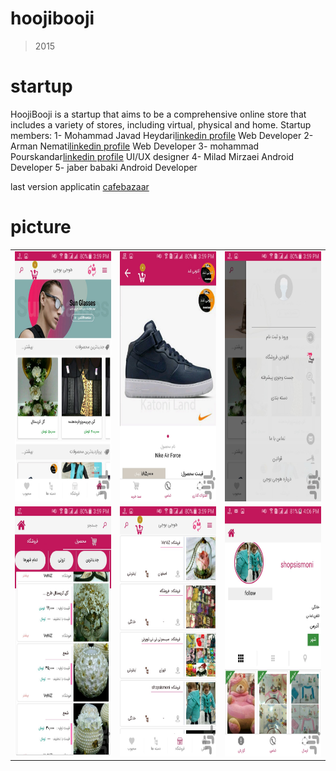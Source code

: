 # hoojibooji
>2015

# startup
HoojiBooji is a startup that aims to be a comprehensive online store that includes a variety of stores, including virtual, physical and home.
Startup members:
1- Mohammad Javad Heydari[linkedin profile](https://www.linkedin.com/in/mohammad-javad-heydari/) Web Developer
2- Arman Nemati[linkedin profile](https://www.linkedin.com/in/arman-nemati-8827b4b9/) Web Developer
3- mohammad Pourskandar[linkedin profile](https://www.linkedin.com/in/mohammad-pourskandar-43a940a9/) UI/UX designer
4- Milad Mirzaei Android Developer 
5- jaber babaki  Android Developer

last version applicatin [cafebazaar](https://cafebazaar.ir/app/com.milad.hoojibooji.hoojiboojifinall)

# picture
 <table style="width:100%">
 <tr>
    <td><img src="https://github.com/JaberBabaki/hoojibooji/blob/master/pic/1-1.jpg" width="250" height="400" /></td>
    <td><img src="https://github.com/JaberBabaki/hoojibooji/blob/master/pic/1-2.jpg" width="250" height="400" /></td>
    <td><img src="https://github.com/JaberBabaki/hoojibooji/blob/master/pic/1-3.jpg" width="250" height="400" /></td>
  </tr>
  <tr>
    <td><img src="https://github.com/JaberBabaki/hoojibooji/blob/master/pic/1.jpg" width="250" height="400" /></td>
    <td><img src="https://github.com/JaberBabaki/hoojibooji/blob/master/pic/2.jpg" width="250" height="400" /></td>
    <td><img src="https://github.com/JaberBabaki/hoojibooji/blob/master/pic/3.jpg" width="250" height="400" /></td>
  </tr>
</table>
